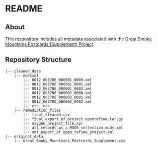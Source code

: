# README

## About

This respository includes all metadata associated with the [Great Smoky Mountains Postcards (Supplement) Project](https://wiki.lib.utk.edu/pages/viewpage.action?pageId=3539057).

## Repository Structure

```
|-- cleaned_data
    |-- modsxml
        |-- 0012_003786_000001_0000.xml 
        |-- 0012_003786_000001_0001.xml
        |-- 0012_003786_000001_0002.xml
        |-- 0012_003786_000002_0000.xml
        |-- 0012_003786_000002_0001.xml
        |-- 0012_003786_000002_0002.xml
        |-- etc. etc.
    |-- remediation_files
        |-- final_cleaned.csv
        |-- final_export_of_project.openrefine.tar.gz
        |-- oxygen_project_file.xpr
        |-- all_records_as_a_MODS_collection.mods.xml
        |-- xml_export_of_open_refine_project.xml
|-- original_data
    |-- Great_Smoky_Mountains_Postcards_Supplement.csv

```